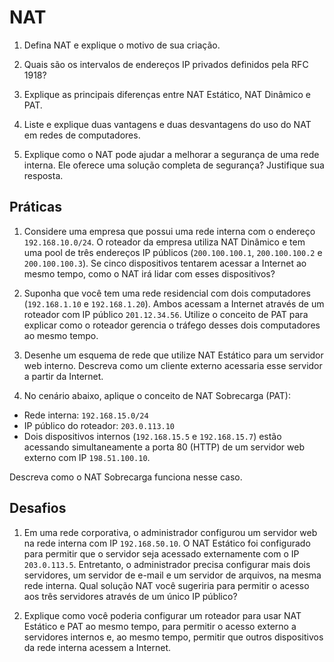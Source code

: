 # NAT

1. Defina NAT e explique o motivo de sua criação. <!-- Dica: Lembre-se de considerar a escassez de endereços IPv4. -->

1. Quais são os intervalos de endereços IP privados definidos pela RFC 1918? <!-- Por que esses intervalos foram reservados? -->

1. Explique as principais diferenças entre NAT Estático, NAT Dinâmico e PAT. <!-- Para cada tipo de NAT, descreva uma situação em que seria mais adequado utilizá-lo. -->

1. Liste e explique duas vantagens e duas desvantagens do uso do NAT em redes de computadores.

1. Explique como o NAT pode ajudar a melhorar a segurança de uma rede interna. Ele oferece uma solução completa de segurança? Justifique sua resposta.

<!-- 1. Por que o uso de NAT pode causar problemas com alguns protocolos, como FTP ou VoIP? Qual seria uma possível solução para esse problema? -->

<!-- 1. Compare o uso de NAT em redes IPv4 com o IPv6. O NAT é necessário em redes IPv6? Justifique. -->


## Práticas

1. Considere uma empresa que possui uma rede interna com o endereço `192.168.10.0/24`. O roteador da empresa utiliza NAT Dinâmico e tem uma pool de três endereços IP públicos (`200.100.100.1`, `200.100.100.2` e `200.100.100.3`). Se cinco dispositivos tentarem acessar a Internet ao mesmo tempo, como o NAT irá lidar com esses dispositivos?

1. Suponha que você tem uma rede residencial com dois computadores (`192.168.1.10` e `192.168.1.20`). Ambos acessam a Internet através de um roteador com IP público `201.12.34.56`. Utilize o conceito de PAT para explicar como o roteador gerencia o tráfego desses dois computadores ao mesmo tempo.

1. Desenhe um esquema de rede que utilize NAT Estático para um servidor web interno. Descreva como um cliente externo acessaria esse servidor a partir da Internet.

1. No cenário abaixo, aplique o conceito de NAT Sobrecarga (PAT):
- Rede interna: `192.168.15.0/24`
- IP público do roteador: `203.0.113.10`
- Dois dispositivos internos (`192.168.15.5` e `192.168.15.7`) estão acessando simultaneamente a porta 80 (HTTP) de um servidor web externo com IP `198.51.100.10`.

 Descreva como o NAT Sobrecarga funciona nesse caso.


<!-- 1. Simulação de NAT com Packet Tracer:
Utilize o Cisco Packet Tracer para simular uma rede interna com três dispositivos, todos acessando a Internet usando o mesmo IP público. Aplique o conceito de PAT para gerenciar as conexões. -->

## Desafios

1. Em uma rede corporativa, o administrador configurou um servidor web na rede interna com IP `192.168.50.10`. O NAT Estático foi configurado para permitir que o servidor seja acessado externamente com o IP `203.0.113.5`. Entretanto, o administrador precisa configurar mais dois servidores, um servidor de e-mail e um servidor de arquivos, na mesma rede interna. Qual solução NAT você sugeriria para permitir o acesso aos três servidores através de um único IP público?

1. Explique como você poderia configurar um roteador para usar NAT Estático e PAT ao mesmo tempo, para permitir o acesso externo a servidores internos e, ao mesmo tempo, permitir que outros dispositivos da rede interna acessem a Internet.
